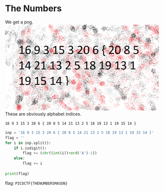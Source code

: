 # The Numbers
We get a png.
![](./the_numbers.png)
These are obviously alphabet indices. 
```
16 9 3 15 3 20 6 { 20 8 5 14 21 13 2 5 18 19 13 1 19 15 14 }
```
```python
inp = '16 9 3 15 3 20 6 { 20 8 5 14 21 13 2 5 18 19 13 1 19 15 14 }'
flag = ''
for i in inp.split():
    if i.isdigit():
        flag += (chr((int(i))+ord('A')-1))
    else:
        flag += i

print(flag)
```
flag: `PICOCTF{THENUMBERSMASON}`